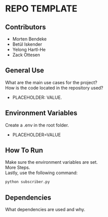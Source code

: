 # REPO TEMPLATE

## Contributors

- Morten Bendeke
- Betül Iskender
- Yelong Hartl-He
- Zack Ottesen

## General Use

What are the main use cases for the project? <br>
How is the code located in the repository used? <br>
- PLACEHOLDER: VALUE.

## Environment Variables

Create a .env in the root folder.

- PLACEHOLDER=VALUE

## How To Run

Make sure the environment variables are set.<br>
More Steps.<br>
Lastly, use the following command:

```bash
python subscriber.py
```

## Dependencies

What dependencies are used and why.
